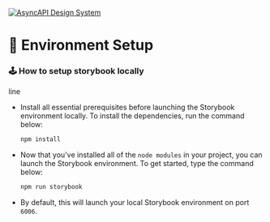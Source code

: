 [![AsyncAPI Design System](/assets/github-repobanner-atom.png)](https://www.asyncapi.com)

# :deciduous_tree: Environment Setup

### :joystick: How to setup storybook locally

line

- Install all essential prerequisites before launching the Storybook environment locally. To install the dependencies, run the command below:

  ```cmd
  npm install
  ```

- Now that you've installed all of the `node modules` in your project, you can launch the Storybook environment. To get started, type the command below:

  ```cmd
  npm run storybook
  ```

- By default, this will launch your local Storybook environment on port `6006`.
